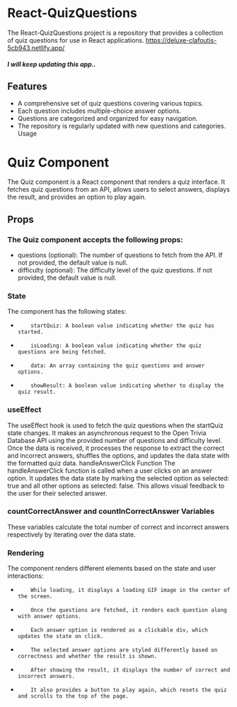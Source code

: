# React-QuizQuestions
The React-QuizQuestions project is a repository that provides a collection of quiz questions for use in React applications.
https://deluxe-clafoutis-5cb943.netlify.app/

##### I will keep updating this app.. 

## Features
- A comprehensive set of quiz questions covering various topics.
- Each question includes multiple-choice answer options.
- Questions are categorized and organized for easy navigation.
- The repository is regularly updated with new questions and categories.
Usage

# Quiz Component
The Quiz component is a React component that renders a quiz interface. It fetches quiz questions from an API, allows users to select answers, displays the result, and provides an option to play again.
## Props
### The Quiz component accepts the following props:
- questions (optional): The number of questions to fetch from the API. If not provided, the default value is null.
- difficulty (optional): The difficulty level of the quiz questions. If not provided, the default value is null.
### State
The component has the following states:
-         startQuiz: A boolean value indicating whether the quiz has started.
-         isLoading: A boolean value indicating whether the quiz questions are being fetched.
-         data: An array containing the quiz questions and answer options.
-         showResult: A boolean value indicating whether to display the quiz result.
### useEffect
The useEffect hook is used to fetch the quiz questions when the startQuiz state changes. It makes an asynchronous request to the Open Trivia Database API using the provided number of questions and difficulty level. 
Once the data is received, it processes the response to extract the correct and incorrect answers, shuffles the options, and updates the data state with the formatted quiz data.
handleAnswerClick Function
The handleAnswerClick function is called when a user clicks on an answer option. 
It updates the data state by marking the selected option as selected: true and all other options as selected: false. This allows visual feedback to the user for their selected answer.
### countCorrectAnswer and countInCorrectAnswer Variables
These variables calculate the total number of correct and incorrect answers respectively by iterating over the data state.
### Rendering
The component renders different elements based on the state and user interactions:
-         While loading, it displays a loading GIF image in the center of the screen.
-         Once the questions are fetched, it renders each question along with answer options.
-         Each answer option is rendered as a clickable div, which updates the state on click.
-         The selected answer options are styled differently based on correctness and whether the result is shown.
-         After showing the result, it displays the number of correct and incorrect answers.
-         It also provides a button to play again, which resets the quiz and scrolls to the top of the page.
 

